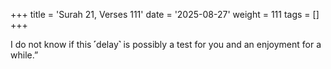 +++
title = 'Surah 21, Verses 111'
date = '2025-08-27'
weight = 111
tags = []
+++

I do not know if this ˹delay˺ is possibly a test for you and an enjoyment for a while.”